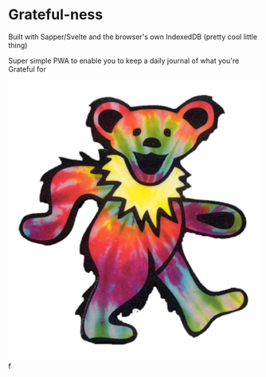 # Grateful-ness

Built with Sapper/Svelte and the browser's own IndexedDB (pretty cool little thing)

Super simple PWA to enable you to keep a daily journal of what you're Grateful for

![dancing bear](https://github.com/Banjerr/Grateful-ness/blob/master/static/dancing-bear.png)f